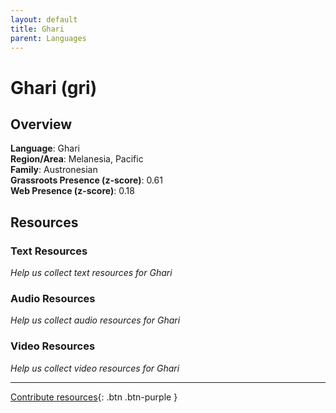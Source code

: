 ```yaml
---
layout: default
title: Ghari
parent: Languages
---
```


# Ghari (gri)

## Overview

**Language**: Ghari  
**Region/Area**: Melanesia, Pacific  
**Family**: Austronesian  
**Grassroots Presence (z-score)**: 0.61  
**Web Presence (z-score)**: 0.18  

## Resources

### Text Resources
*Help us collect text resources for Ghari*

### Audio Resources
*Help us collect audio resources for Ghari*

### Video Resources
*Help us collect video resources for Ghari*

---

[Contribute resources](https://forms.office.com/e/1SfLJx3u1r){: .btn .btn-purple }
